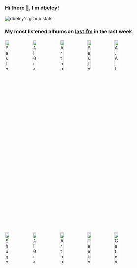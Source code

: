 ### Hi there 👋, I'm [dbeley](https://dbeley.ovh/en)!

![dbeley's github stats](https://github-readme-stats.vercel.app/api?username=dbeley)

### My most listened albums on [last.fm](https://www.last.fm/user/d_beley) in the last week

[<img src='https://lastfm.freetls.fastly.net/i/u/300x300/c80d8940a81cb9a30ea2a7df46910475.jpg' width='16%' height='16%' alt='Pastor T.L. Barrett and The Youth for Christ Choir - I Shall Wear A Crown'>](https://www.last.fm/music/pastor%2bt.l.%2bbarrett%2band%2bthe%2byouth%2bfor%2bchrist%2bchoir/i%2bshall%2bwear%2ba%2bcrown)&nbsp;
[<img src='https://lastfm.freetls.fastly.net/i/u/300x300/4865b861a94d41a5bd38b1b78373e4eb.jpg' width='16%' height='16%' alt='Al Green - Gets Next to You'>](https://www.last.fm/music/al%2bgreen/gets%2bnext%2bto%2byou)&nbsp;
[<img src='https://lastfm.freetls.fastly.net/i/u/300x300/b36a65a78aa0d0b27cb8c83b2e5cd4e6.png' width='16%' height='16%' alt='Arthur Russell - World of Echo'>](https://www.last.fm/music/arthur%2brussell/world%2bof%2becho)&nbsp;
[<img src='https://lastfm.freetls.fastly.net/i/u/300x300/8e5ec56f1476ba777496b19c1edd45b5.jpg' width='16%' height='16%' alt='Pastor T.L. Barrett and The Youth for Christ Choir - Do Not Pass Me By Vol. II'>](https://www.last.fm/music/pastor%2bt.l.%2bbarrett%2band%2bthe%2byouth%2bfor%2bchrist%2bchoir/do%2bnot%2bpass%2bme%2bby%2bvol.%2bii)&nbsp;
[<img src='https://lastfm.freetls.fastly.net/i/u/300x300/09fdedd42059610ebe1771a9256773fc.jpg' width='16%' height='16%' alt='A.A.L. (Against All Logic) - 2012–2017'>](https://www.last.fm/music/a.a.l.%2b%2528against%2ball%2blogic%2529/2012%25e2%2580%25932017)&nbsp;
<br>
[<img src='https://lastfm.freetls.fastly.net/i/u/300x300/210de72e89db46f183bdb611313b9d5d.png' width='16%' height='16%' alt='Shugo Tokumaru - Port Entropy'>](https://www.last.fm/music/shugo%2btokumaru/port%2bentropy)&nbsp;
[<img src='https://lastfm.freetls.fastly.net/i/u/300x300/5a8d4129f2eda0fe99727fb0757046e4.jpg' width='16%' height='16%' alt='Al Green - The Belle Album'>](https://www.last.fm/music/al%2bgreen/the%2bbelle%2balbum)&nbsp;
[<img src='https://lastfm.freetls.fastly.net/i/u/300x300/d1e0c41523342e74b6af61d13b13d6c4.png' width='16%' height='16%' alt='Arthur Russell - Another Thought'>](https://www.last.fm/music/arthur%2brussell/another%2bthought)&nbsp;
[<img src='https://lastfm.freetls.fastly.net/i/u/300x300/289988e76a0c2358e84e50b85ccf6a81.jpg' width='16%' height='16%' alt='Taeko Ohnuki - Aventure'>](https://www.last.fm/music/taeko%2bohnuki/aventure)&nbsp;
[<img src='https://lastfm.freetls.fastly.net/i/u/300x300/1c202ac85aba86cb369d365dc1920c05.png' width='16%' height='16%' alt='Gates of Ishtar - At Dusk and Forever'>](https://www.last.fm/music/gates%2bof%2bishtar/at%2bdusk%2band%2bforever)&nbsp;
<br>
